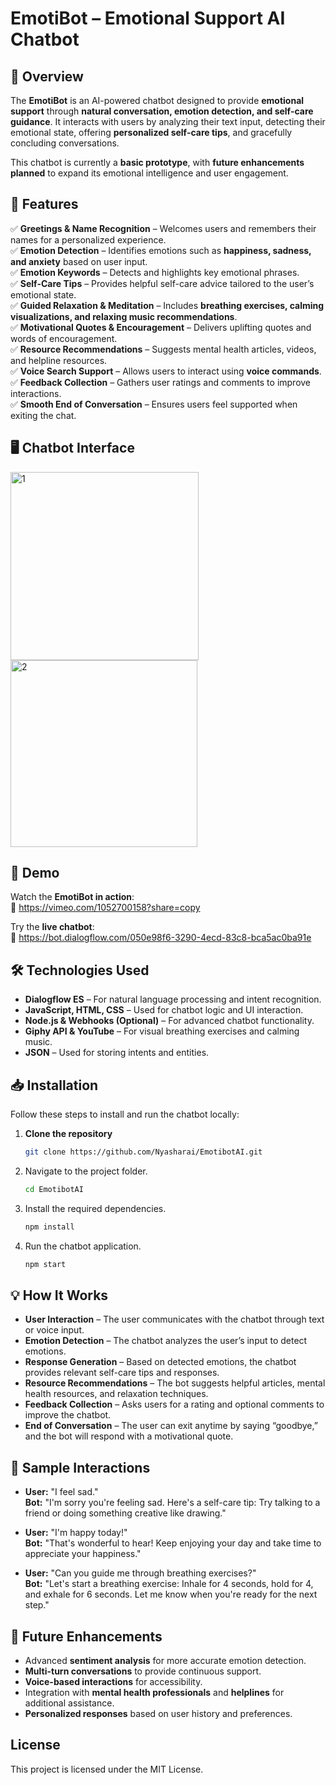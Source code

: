 # **EmotiBot – Emotional Support AI Chatbot**  

## **📌 Overview**  
The **EmotiBot** is an AI-powered chatbot designed to provide **emotional support** through **natural conversation, emotion detection, and self-care guidance**. It interacts with users by analyzing their text input, detecting their emotional state, offering **personalized self-care tips**, and gracefully concluding conversations.  

This chatbot is currently a **basic prototype**, with **future enhancements planned** to expand its emotional intelligence and user engagement.  

## **🌟 Features**  
✅ **Greetings & Name Recognition** – Welcomes users and remembers their names for a personalized experience.  
✅ **Emotion Detection** – Identifies emotions such as **happiness, sadness, and anxiety** based on user input.  
✅ **Emotion Keywords** – Detects and highlights key emotional phrases.  
✅ **Self-Care Tips** – Provides helpful self-care advice tailored to the user’s emotional state.  
✅ **Guided Relaxation & Meditation** – Includes **breathing exercises, calming visualizations, and relaxing music recommendations**.  
✅ **Motivational Quotes & Encouragement** – Delivers uplifting quotes and words of encouragement.  
✅ **Resource Recommendations** – Suggests mental health articles, videos, and helpline resources.  
✅ **Voice Search Support** – Allows users to interact using **voice commands**.  
✅ **Feedback Collection** – Gathers user ratings and comments to improve interactions.  
✅ **Smooth End of Conversation** – Ensures users feel supported when exiting the chat.  


## **🖥️ Chatbot Interface**  
<img width="301" alt="1" src="https://github.com/user-attachments/assets/b0073879-e357-460d-b1c6-38e3f53f21ec" />
<img width="299" alt="2" src="https://github.com/user-attachments/assets/13c9a598-947d-4a4c-aff6-df0b43ed35a7" />


## **🎥 Demo**  
Watch the **EmotiBot in action**:  
🔗 https://vimeo.com/1052700158?share=copy 

Try the **live chatbot**:  
🔗 https://bot.dialogflow.com/050e98f6-3290-4ecd-83c8-bca5ac0ba91e


## **🛠️ Technologies Used**  
- **Dialogflow ES** – For natural language processing and intent recognition.  
- **JavaScript, HTML, CSS** – Used for chatbot logic and UI interaction.  
- **Node.js & Webhooks (Optional)** – For advanced chatbot functionality.  
- **Giphy API & YouTube** – For visual breathing exercises and calming music.  
- **JSON** – Used for storing intents and entities.  


## **📥 Installation**  
Follow these steps to install and run the chatbot locally:  

1. **Clone the repository**  
   ```bash
   git clone https://github.com/Nyasharai/EmotibotAI.git


2. Navigate to the project folder.
    ```bash
    cd EmotibotAI
    ```

3. Install the required dependencies.
    ```bash
    npm install
    ```

4. Run the chatbot application.
    ```bash
    npm start
    ```

## 💡 How It Works
- **User Interaction** – The user communicates with the chatbot through text or voice input.
- **Emotion Detection** – The chatbot analyzes the user’s input to detect emotions.
- **Response Generation** – Based on detected emotions, the chatbot provides relevant self-care tips and responses.
- **Resource Recommendations** – The bot suggests helpful articles, mental health resources, and relaxation techniques.
- **Feedback Collection** – Asks users for a rating and optional comments to improve the chatbot.
- **End of Conversation** – The user can exit anytime by saying “goodbye,” and the bot will respond with a motivational quote.
  

## 📝 Sample Interactions
- **User:** "I feel sad."  
  **Bot:** "I'm sorry you're feeling sad. Here's a self-care tip: Try talking to a friend or doing something creative like drawing."
  
- **User:** "I'm happy today!"  
  **Bot:** "That's wonderful to hear! Keep enjoying your day and take time to appreciate your happiness."

- **User:** "Can you guide me through breathing exercises?"  
  **Bot:** "Let's start a breathing exercise: Inhale for 4 seconds, hold for 4, and exhale for 6 seconds. Let me know when you're ready for the next step."
  

## 🚀 Future Enhancements
- Advanced **sentiment analysis** for more accurate emotion detection.
- **Multi-turn conversations** to provide continuous support.
- **Voice-based interactions** for accessibility.
- Integration with **mental health professionals** and **helplines** for additional assistance.
- **Personalized responses** based on user history and preferences.

## License
This project is licensed under the MIT License.


